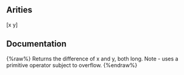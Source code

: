 ## Arities
[x y]

## Documentation
{%raw%}
Returns the difference of x and y, both long.
  Note - uses a primitive operator subject to overflow.
{%endraw%}

